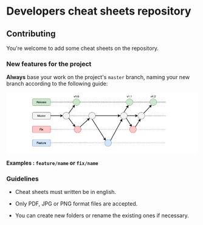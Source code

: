 # Developers cheat sheets repository

## Contributing

You're welcome to add some cheat sheets on the repository.

### New features for the project

**Always** base your work on the project's `master` branch, naming your new branch
according to the following guide:

![Rit branchs](/docs/img/git-branchs.png)

**Examples : `feature/name` or `fix/name`**

### Guidelines

- Cheat sheets must written be in english.

- Only PDF, JPG or PNG format files are accepted.

- You can create new folders or rename the existing ones if necessary.
